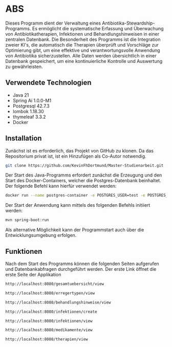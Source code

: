 # ABS
Dieses Programm dient der Verwaltung eines Antibiotika-Stewardship-Programms.
Es ermöglicht die systematische Erfassung und Überwachung von Antibiotikatherapien,
Infektionen und Behandlungshinweisen in einer zentralen Datenbank.
Die Besonderheit des Programms ist die Integration zweier KI's,
die automatisch die Therapien überprüft und Vorschläge zur Optimierung gibt,
um eine effektive und verantwortungsvolle Anwendung von Antibiotika sicherzustellen.
Alle Daten werden übersichtlich in einer Datenbank gespeichert,
um eine kontinuierliche Kontrolle und Auswertung zu gewährleisten.

## Verwendete Technologien
- Java 21
- Spring Ai 1.0.0-M1
- Postgresql 42.7.3
- lombok 1.18.30
- thymeleaf 3.3.2
- Docker

## Installation
Zunächst ist es erforderlich, das Projekt von GitHub zu klonen. Da das Repositorium privat ist, ist ein Hinzufügen als Co-Autor notwendig.
```bash
git clone https://github.com/KevinFhDortmund/Master-Studienarbeit.git
```
Der Start des Java-Programms erfordert zunächst die Erzeugung und den Start des Docker-Containers,
welcher die Postgres-Datenbank beinhaltet. Der folgende Befehl kann hierfür verwendet werden:
```bash
docker run --name postgres-container -e POSTGRES_USER=test -e POSTGRES_PASSWORD=123 -e POSTGRES_DB=medizin_db -d -p 5433:5432 postgres
```
Der Start der Anwendung kann mittels des folgenden Befehls initiiert werden:
```bash
mvn spring-boot:run
```
Als alternative Möglichkeit kann der Programmstart auch über die Entwicklungsumgebung erfolgen.

## Funktionen
Nach dem Start des Programms können die folgenden Seiten aufgerufen und Datenbankabfragen durchgeführt werden.
Der erste Link öffnet die erste Seite der Applikation
```bash
http://localhost:8080/gesamtuebersicht/view
```
```bash
http://localhost:8080/erregertypen/view
```
```bash
http://localhost:8080/behandlungshinweise/view
```
```bash
http://localhost:8080/infektionen/create
```
```bash
http://localhost:8080/infektionen/view
```
```bash
http://localhost:8080/medikamente/view
```
```bash
http://localhost:8080/therapien/view
```